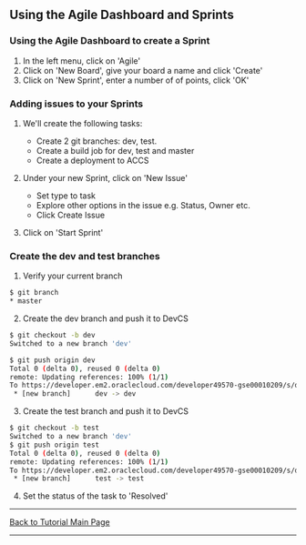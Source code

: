 ## Using the Agile Dashboard and Sprints

### Using the Agile Dashboard to create a Sprint

1. In the left menu, click on 'Agile'
2. Click on 'New Board', give your board a name and click 'Create'
3. Click on 'New Sprint', enter a number of of points, click 'OK'

### Adding issues to your Sprints

1. We'll create the following tasks:
    - Create 2 git branches: dev, test.
    - Create a build job for dev, test and master
    - Create a deployment to ACCS

2. Under your new Sprint, click on 'New Issue'
    - Set type to task
    - Explore other options in the issue e.g. Status, Owner etc.
    - Click Create Issue

3. Click on 'Start Sprint'

### Create the dev and test branches

1. Verify your current branch
```bash
$ git branch
* master
```

2. Create the dev branch and push it to DevCS
```bash
$ git checkout -b dev
Switched to a new branch 'dev'

$ git push origin dev
Total 0 (delta 0), reused 0 (delta 0)
remote: Updating references: 100% (1/1)
To https://developer.em2.oraclecloud.com/developer49570-gse00010209/s/developer49570                                                                                                         -gse00010209_medrectutorial_5581/scm/medrectutorial.git
 * [new branch]      dev -> dev
```

3. Create the test branch and push it to DevCS
```bash
$ git checkout -b test
Switched to a new branch 'dev'
$ git push origin test
Total 0 (delta 0), reused 0 (delta 0)
remote: Updating references: 100% (1/1)
To https://developer.em2.oraclecloud.com/developer49570-gse00010209/s/developer49570-gse00010209_medrectutorial_5581/scm/medrectutorial.git
 * [new branch]      test -> test
```

4. Set the status of the task to 'Resolved'

<hr />
<a href="/tutorials" class="btn" >Back to Tutorial Main Page</a>
<hr />


